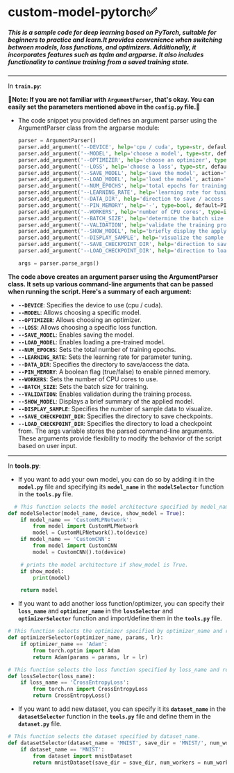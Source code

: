 # **custom-model-pytorch✅**
##### **This is a sample code for deep learning based on PyTorch, suitable for beginners to practice and learn.It provides convenience when switching between models, loss functions, and optimizers. Additionally, it incorporates features such as tqdm and argparse. It also includes functionality to continue training from a saved training state.**
---
In **`train.py`**:
<!-- ## ArgumentParser -->
**🔺Note: If you are not familiar with `ArgumentParser`, that's okay. You can easily set the parameters mentioned above in the `config.py` file.🙂**

* The code snippet you provided defines an argument parser using the ArgumentParser class from the argparse module:
  ```python
  parser = ArgumentParser()
  parser.add_argument('--DEVICE', help='cpu / cuda', type=str, default=DEVICE)
  parser.add_argument('--MODEL', help='choose a model', type=str, default=MODEL)
  parser.add_argument('--OPTIMIZER', help='choose an optimizer', type=str, default=OPTIMIZER)
  parser.add_argument('--LOSS', help='choose a loss', type=str, default=LOSS)
  parser.add_argument('--SAVE_MODEL', help='save the model', action='store_true', default=SAVE_MODEL)
  parser.add_argument('--LOAD_MODEL', help='load the model', action='store_true', default=LOAD_MODEL)
  parser.add_argument('--NUM_EPOCHS', help='total epochs for training', type=int, default=NUM_EPOCHS)
  parser.add_argument('--LEARNING_RATE', help='learning rate for tuning parameter', type=float, default=LEARNING_RATE)
  parser.add_argument('--DATA_DIR', help='direction to save / access the data', type=str, default=DATA_DIR)
  parser.add_argument('--PIN_MEMORY', help='-', type=bool, default=PIN_MEMORY)
  parser.add_argument('--WORKERS', help='number of CPU cores', type=int, default=NUM_WORKERS)
  parser.add_argument('--BATCH_SIZE', help='determine the batch size for training', type=int, default=BATCH_SIZE)
  parser.add_argument('--VALIDATION', help='validate the training process', type=bool, default=VALIDATION)
  parser.add_argument('--SHOW_MODEL', help='briefly display the applying model', type=bool, default=SHOW_MODEL)
  parser.add_argument('--DISPLAY_SAMPLE', help='visualize the sample data', type=int, default=DISPLAY_SAMPLE)
  parser.add_argument('--SAVE_CHECKPOINT_DIR', help='direction to save checkpoints', type=str, default=SAVE_CHECKPOINT_DIR)
  parser.add_argument('--LOAD_CHECKPOINT_DIR', help='direction to load the checkpoint', type=str, default=LOAD_CHECKPOINT_DIR)

  args = parser.parse_args()
  ```
 **The code above creates an argument parser using the ArgumentParser class. It sets up various command-line arguments that can be passed when running the script. Here's a summary of each argument:**

* **`--DEVICE`**: Specifies the device to use (cpu / cuda).
* **`--MODEL`**: Allows choosing a specific model.
* **`--OPTIMIZER`**: Allows choosing an optimizer.
* **`--LOSS`**: Allows choosing a specific loss function.
* **`--SAVE_MODEL`**: Enables saving the model.
* **`--LOAD_MODEL`**: Enables loading a pre-trained model.
* **`--NUM_EPOCHS`**: Sets the total number of training epochs.
* **`--LEARNING_RATE`**: Sets the learning rate for parameter tuning.
* **`--DATA_DIR`**: Specifies the directory to save/access the data.
* **`--PIN_MEMORY`**: A boolean flag (true/false) to enable pinned memory.
* **`--WORKERS`**: Sets the number of CPU cores to use.
* **`--BATCH_SIZE`**: Sets the batch size for training.
* **`--VALIDATION`**: Enables validation during the training process.
* **`--SHOW_MODEL`**: Displays a brief summary of the applied model.
* **`--DISPLAY_SAMPLE`**: Specifies the number of sample data to visualize.
* **`--SAVE_CHECKPOINT_DIR`**: Specifies the directory to save checkpoints.
* **`--LOAD_CHECKPOINT_DIR`**: Specifies the directory to load a checkpoint from.
The args variable stores the parsed command-line arguments. These arguments provide flexibility to modify the behavior of the script based on user input.
---
In **tools.py**:

* If you want to add your own model, you can do so by adding it in the **`model.py`** file and specifying its **`model_name`** in the **`modelSelector`** function in the **`tools.py`** file.

```python
  # This function selects the model architecture specified by model_name.
def modelSelector(model_name, device, show_model = True):
    if model_name == 'CustomMLPNetwork':
        from model import CustomMLPNetwork
        model = CustomMLPNetwork().to(device)
    if model_name == 'CustomCNN':
        from model import CustomCNN
        model = CustomCNN().to(device)

    # prints the model architecture if show_model is True.
    if show_model:
        print(model)

    return model
```

* If you want to add another loss function/optimizer, you can specify their **`loss_name`** and **`optimizer_name`** in the **`lossSelector`** and **`optimizerSelector`** function and import/define them in the **`tools.py`** file.

```python
# This function selects the optimizer specified by optimizer_name and returns it with the specified learning rate.
def optimizerSelector(optimizer_name, params, lr):
    if optimizer_name == 'Adam':
        from torch.optim import Adam
        return Adam(params = params, lr = lr)

# This function selects the loss function specified by loss_name and returns it.
def lossSelector(loss_name):
    if loss_name == 'CrossEntropyLoss':
        from torch.nn import CrossEntropyLoss
        return CrossEntropyLoss()
```

* If you want to add new dataset, you can specify it its **`dataset_name`** in the **`datasetSelector`** function in the **`tools.py`** file and define them in the **`dataset.py`** file.

```python
# This function selects the dataset specified by dataset_name.
def datasetSelector(dataset_name = 'MNIST', save_dir = 'MNIST/', num_workers = 1, pin_memory = True, batch_size = 64, shuffle = False):
    if dataset_name == 'MNIST':
        from dataset import mnistDataset
        return mnistDataset(save_dir = save_dir, num_workers = num_workers, pin_memory = pin_memory, batch_size = batch_size, shuffle = shuffle)
```
